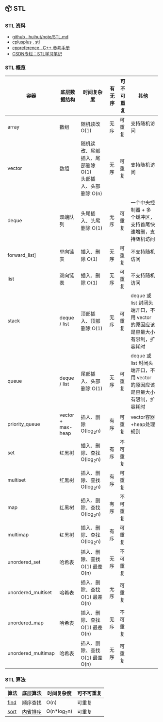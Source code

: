 ## 📦 STL

### STL 资料

* [github . huihut/note/STL.md](https://github.com/huihut/note/blob/master/STL.md)
* [cplusplus . stl](http://www.cplusplus.com/reference/stl/)
* [cppreference . C++ 参考手册](http://zh.cppreference.com/w/%E9%A6%96%E9%A1%B5)
* [CSDN专栏：STL学习笔记](http://blog.csdn.net/column/details/geek-stl.html)


### STL 概览

容器 | 底层数据结构 | 时间复杂度 | 有无序 | 可不可重复 | 其他
---|---|---|---|---|---
array |数组|随机读改 O(1)|无序|可重复|支持随机访问
vector|数组|随机读改、尾部插入、尾部删除 O(1)<br/>头部插入、头部删除 O(n)|无序|可重复|支持随机访问
deque|双端队列|头尾插入、头尾删除 O(1)|无序|可重复|一个中央控制器 + 多个缓冲区，支持首尾快速增删，支持随机访问
forward_list]|单向链表|插入、删除 O(1)|无序|可重复|不支持随机访问
list|双向链表|插入、删除 O(1)|无序|可重复|不支持随机访问
stack|deque / list|顶部插入、顶部删除 O(1)|无序|可重复|deque 或 list 封闭头端开口，不用 vector 的原因应该是容量大小有限制，扩容耗时
queue|deque / list|尾部插入、头部删除 O(1)|无序|可重复|deque 或 list 封闭头端开口，不用 vector 的原因应该是容量大小有限制，扩容耗时
priority_queue|vector + max-heap|插入、删除 O(log<sub>2</sub>n)|有序|可重复|vector容器+heap处理规则
set|红黑树|插入、删除、查找 O(log<sub>2</sub>n)|有序|不可重复|
multiset|红黑树|插入、删除、查找 O(log<sub>2</sub>n)|有序|可重复|
map|红黑树|插入、删除、查找 O(log<sub>2</sub>n)|有序|不可重复|
multimap|红黑树|插入、删除、查找 O(log<sub>2</sub>n)|有序|可重复|
unordered_set|哈希表|插入、删除、查找 O(1) 最差 O(n)|无序|不可重复|
unordered_multiset|哈希表|插入、删除、查找 O(1) 最差 O(n)|无序|可重复|
unordered_map|哈希表|插入、删除、查找 O(1) 最差 O(n)|无序|不可重复|
unordered_multimap|哈希表|插入、删除、查找 O(1) 最差 O(n)|无序|可重复|

### STL 算法

算法 | 底层算法 | 时间复杂度 | 可不可重复
---|---|---|---
[find](http://www.cplusplus.com/reference/algorithm/find/)|顺序查找|O(n)|可重复
[sort](https://github.com/gcc-mirror/gcc/blob/master/libstdc++-v3/include/bits/stl_algo.h#L4808)|[内省排序](https://en.wikipedia.org/wiki/Introsort)|O(n*log<sub>2</sub>n)|可重复

<a id="data-structure"></a>
